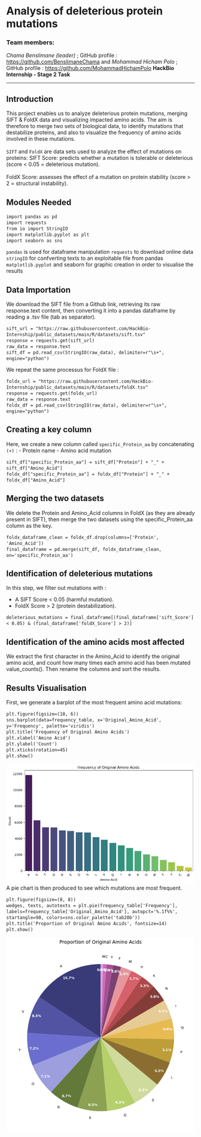 # **Analysis of deleterious protein mutations** 

### Team members:
*Chama Benslimane (leader)* ; GitHub profile : https://github.com/BenslimaneChama
and
*Mohammad Hicham Polo* ; GitHub profile : https://github.com/MohammadHichamPolo
**HackBio Internship - Stage 2 Task**

---
## **Introduction**
This project enables us to analyze deleterious protein mutations, merging SIFT & FoldX data and visualizing impacted amino acids. The aim is therefore to merge two sets of biological data, to identify mutations that destabilize proteins, and also to visualize the frequency of amino acids involved in these mutations.<br/>
<br/>
`SIFT` and `FoldX` are data sets used to analyze the effect of mutations on proteins:
SIFT Score: predicts whether a mutation is tolerable or deleterious (score < 0.05 = deleterious mutation).<br/>
<br/>
FoldX Score: assesses the effect of a mutation on protein stability (score > 2 = structural instability).<br/>
## **Modules Needed**
```
import pandas as pd
import requests
from io import StringIO
import matplotlib.pyplot as plt
import seaborn as sns
```
`pandas` is used for dataframe manipulation
`requests` to download online data
`stringIO` for confverting texts to an exploitable file from pandas
`matplotlib.pyplot` and seaborn for graphic creation in order to visualise the results

## **Data Importation**
We download the SIFT file from a Github link, retrieving its raw response.text content, then converting it into a pandas dataframe by reading a .tsv file (tab as separator).
```
sift_url = "https://raw.githubusercontent.com/HackBio-Internship/public_datasets/main/R/datasets/sift.tsv"
response = requests.get(sift_url)
raw_data = response.text
sift_df = pd.read_csv(StringIO(raw_data), delimiter=r"\s+", engine="python")
```
We repeat the same processus for FoldX file :
```
foldx_url = "https://raw.githubusercontent.com/HackBio-Internship/public_datasets/main/R/datasets/foldX.tsv"
response = requests.get(foldx_url)
raw_data = response.text
foldx_df = pd.read_csv(StringIO(raw_data), delimiter=r"\s+", engine="python")
```

## **Creating a key column** 
Here, we create a new column called `specific_Protein_aa` by concatenating `(+)` : 
     - Protein name
     - Amino acid mutation
```
sift_df["specific_Protein_aa"] = sift_df["Protein"] + "_" + sift_df["Amino_Acid"]
foldx_df["specific_Protein_aa"] = foldx_df["Protein"] + "_" + foldx_df["Amino_Acid"]
```

## **Merging the two datasets** 
We delete the Protein and Amino_Acid columns in FoldX (as they are already present in SIFT), then merge the two datasets using the specific_Protein_aa column as the key.
```
foldx_dataframe_clean = foldx_df.drop(columns=['Protein', 'Amino_Acid'])
final_dataframe = pd.merge(sift_df, foldx_dataframe_clean, on='specific_Protein_aa')
```

## **Identification of deleterious mutations**
In this step, we filter out mutations with : 
  - A SIFT Score < 0.05 (harmful mutation).
  - FoldX Score > 2 (protein destabilization).
```
deleterious_mutations = final_dataframe[(final_dataframe['sift_Score'] < 0.05) & (final_dataframe['foldX_Score'] > 2)]
```

## **Identification of the amino acids most affected**
We extract the first character in the Amino_Acid to identify the original amino acid, and count how many times each amino acid has been mutated value_counts(). Then rename the columns and sort the results.

## **Results Visualisation**

First, we generate a barplot of the most frequent amino acid mutations: 
<br/>
```
plt.figure(figsize=(10, 6))
sns.barplot(data=frequency_table, x='Original_Amino_Acid', y='Frequency', palette='viridis')
plt.title('Frequency of Original Amino Acids')
plt.xlabel('Amino Acid')
plt.ylabel('Count')
plt.xticks(rotation=45)
plt.show()
```
![Frequency of Original Amino Acids](figures/barplot_AA.png)
<br/>
A pie chart is then produced to see which mutations are most frequent.
<br/>
```
plt.figure(figsize=(8, 8))
wedges, texts, autotexts = plt.pie(frequency_table['Frequency'], labels=frequency_table['Original_Amino_Acid'], autopct='%.1f%%', startangle=90, colors=sns.color_palette('tab20b'))
plt.title('Proportion of Original Amino Acids', fontsize=14)
plt.show()
```
![Proportion of Original Amino Acids](figures/piechart_AA.png)
